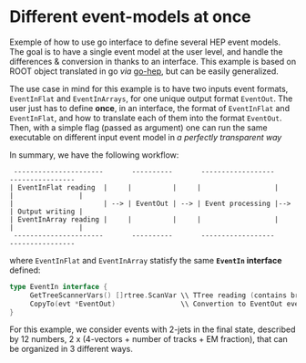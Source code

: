 # Different event-models at once

Exemple of how to use go interface to define several HEP event models. The goal is to have a single event model at the user level, and handle the differences & conversion in thanks to an interface. This example is based on ROOT object translated in go *via* [go-hep](https://go-hep.org/), but can be easily generalized.

The use case in mind for this example is to have two inputs event formats, `EventInFlat` and `EventInArrays`, for one unique output format `EventOut`. The user just has to define **once**, in an interface, the format of `EventInFlat` and `EventInFlat`, and how to translate each of them into the format `EventOut`. Then, with a simple flag (passed as argument) one can run the same executable on different input event model in *a perfectly transparent way*

In summary, we have the following workflow:
```
 ----------------------       ----------       ------------------      ----------------
| EventInFlat reading  |     |          |     |                  |    |                |
|                      | --> | EventOut | --> | Event processing |--> | Output writing |
| EventInArray reading |     |          |     |                  |    |                |
 ----------------------       ----------       ------------------      ----------------
```
where `EventInFlat` and `EventInArray` statisfy the same **`EventIn` interface** defined:
```go
type EventIn interface {
     GetTreeScannerVars() []rtree.ScanVar \\ TTree reading (contains branch name <-> variable association)
     CopyTo(evt *EventOut)                \\ Convertion to EventOut event model
}			     
```

For this example, we consider events with 2-jets in the final state, described by 12 numbers, 2 x (4-vectors + number of tracks + EM fraction), that can be organized in 3 different ways.

